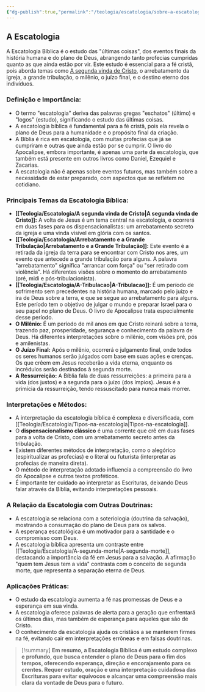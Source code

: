 ```yaml
---
{"dg-publish":true,"permalink":"/teologia/escatologia/sobre-a-escatologia/","title":"Sobre a Escatologia","metatags":{"description":"aborda temas como A segunda vinda de Cristo, o arrebatamento da igreja, a grande tribulação, o milênio, o juízo final, e o destino eterno dos indivíduos."},"pinned":true,"tags":["Escatologia"],"noteIcon":"1","updated":"2025-08-23T20:55:16.672-03:00"}
---
```



## A Escatologia

A Escatologia Bíblica é o estudo das "últimas coisas", dos eventos finais da história humana e do plano de Deus, abrangendo tanto profecias cumpridas quanto as que ainda estão por vir. Este estudo é essencial para a fé cristã, pois aborda temas como [A segunda vinda de Cristo](A%20segunda%20vinda%20de%20Cristo.md), o arrebatamento da igreja, a grande tribulação, o milênio, o juízo final, e o destino eterno dos indivíduos.

### **Definição e Importância:**

- O termo "escatologia" deriva das palavras gregas "eschatos" (último) e "logos" (estudo), significando o estudo das últimas coisas.
- A escatologia bíblica é fundamental para a fé cristã, pois ela revela o plano de Deus para a humanidade e o propósito final da criação.
- A Bíblia é rica em escatologia, com muitas profecias que já se cumpriram e outras que ainda estão por se cumprir. O livro do Apocalipse, embora importante, é apenas uma parte da escatologia, que também está presente em outros livros como Daniel, Ezequiel e Zacarias.
- A escatologia não é apenas sobre eventos futuros, mas também sobre a necessidade de estar preparado, com aspectos que se refletem no cotidiano.

### **Principais Temas da Escatologia Bíblica:**

- **[[Teologia/Escatologia/A segunda vinda de Cristo\|A segunda vinda de Cristo]]:** A volta de Jesus é um tema central na escatologia, e ocorrerá em duas fases para os dispensacionalistas: um arrebatamento secreto da igreja e uma vinda visível em glória com os santos.
- **[[Teologia/Escatologia/Arrebatamento e a Grande Tribulação\|Arrebatamento e a Grande Tribulação]]:** Este evento é a retirada da igreja da terra para se encontrar com Cristo nos ares, um evento que antecede a grande tribulação para alguns. A palavra "arrebatamento" significa "arrancar com força" ou "ser retirado com violência". Há diferentes visões sobre o momento do arrebatamento (pré, midi e pós-tribulacionista).
- **[[Teologia/Escatologia/A-Tribulacao\|A-Tribulacao]]:** É um período de sofrimento sem precedentes na história humana, marcado pelo juízo e ira de Deus sobre a terra, e que se segue ao arrebatamento para alguns. Este período tem o objetivo de julgar o mundo e preparar Israel para o seu papel no plano de Deus. O livro de Apocalipse trata especialmente desse período.
- **O Milênio:** É um período de mil anos em que Cristo reinará sobre a terra, trazendo paz, prosperidade, segurança e conhecimento da palavra de Deus. Há diferentes interpretações sobre o milênio, com visões pré, pós e amilenistas.
- **O Juízo Final:** Após o milênio, ocorrerá o julgamento final, onde todos os seres humanos serão julgados com base em suas ações e crenças. Os que crêem em Jesus receberão a vida eterna, enquanto os incrédulos serão destinados à segunda morte.
- **A Ressurreição:** A Bíblia fala de duas ressurreições: a primeira para a vida (dos justos) e a segunda para o juízo (dos ímpios). Jesus é a primícia da ressurreição, tendo ressuscitado para nunca mais morrer.

### **Interpretações e Métodos:**

- A interpretação da escatologia bíblica é complexa e diversificada, com [[Teologia/Escatologia/Tipos-na-escatologia\|Tipos-na-escatologia]].
- O **dispensacionalismo clássico** é uma corrente que crê em duas fases para a volta de Cristo, com um arrebatamento secreto antes da tribulação.
- Existem diferentes métodos de interpretação, como o alegórico (espiritualizar as profecias) e o literal ou futurista (interpretar as profecias de maneira direta).
- O método de interpretação adotado influencia a compreensão do livro do Apocalipse e outros textos proféticos.
- É importante ter cuidado ao interpretar as Escrituras, deixando Deus falar através da Bíblia, evitando interpretações pessoais.

### **A Relação da Escatologia com Outras Doutrinas:**

- A escatologia se relaciona com a soteriologia (doutrina da salvação), mostrando a consumação do plano de Deus para os salvos.
- A esperança escatológica é um motivador para a santidade e o compromisso com Deus.
- A escatologia bíblica apresenta um contraste entre [[Teologia/Escatologia/A-segunda-morte\|A-segunda-morte]], destacando a importância da fé em Jesus para a salvação. A afirmação "quem tem Jesus tem a vida" contrasta com o conceito de segunda morte, que representa a separação eterna de Deus.

### **Aplicações Práticas:**

- O estudo da escatologia aumenta a fé nas promessas de Deus e a esperança em sua vinda.
- A escatologia oferece palavras de alerta para a geração que enfrentará os últimos dias, mas também de esperança para aqueles que são de Cristo.
- O conhecimento da escatologia ajuda os cristãos a se manterem firmes na fé, evitando cair em interpretações errôneas e em falsas doutrinas.

> [!summary] **Em resumo, a Escatologia Bíblica é um estudo complexo e profundo, que busca entender o plano de Deus para o fim dos tempos, oferecendo esperança, direção e encorajamento para os crentes. Requer estudo, oração e uma interpretação cuidadosa das Escrituras para evitar equívocos e alcançar uma compreensão mais clara da vontade de Deus para o futuro.**
